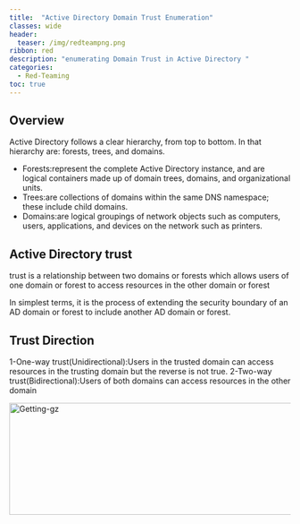 ```yaml
---
title:  "Active Directory Domain Trust Enumeration"
classes: wide
header:
  teaser: /img/redteampng.png
ribbon: red
description: "enumerating Domain Trust in Active Directory "
categories:
  - Red-Teaming
toc: true
---
```


## Overview
Active Directory follows a clear hierarchy, from top to bottom. In that hierarchy are: forests, trees, and domains.
 * Forests:represent the complete Active Directory instance, and are logical containers made up of domain trees, domains, and organizational units.
 * Trees:are collections of domains within the same DNS namespace; these include child domains.
 * Domains:are logical groupings of network objects such as computers, users, applications, and devices on the network such as printers.
  

## Active Directory trust
trust is a relationship between two domains or forests which allows users of one domain or forest to access resources in the other domain or forest

In simplest terms, it is the process of extending the security boundary of an AD domain or forest to include another AD domain or forest.

## Trust Direction 
  1-One-way trust(Unidirectional):Users in the trusted domain can access resources in the trusting domain but the reverse is not true. 
  2-Two-way trust(Bidirectional):Users of both domains can access resources in the other domain

<img src="/img/adpart2/.PNG" alt="Getting-gz" width="800" height="200"> 
